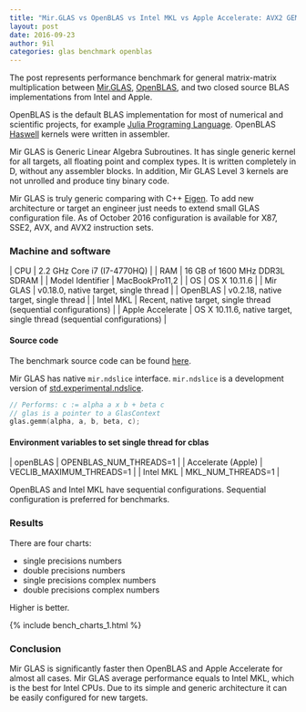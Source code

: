 ```yaml
---
title: "Mir.GLAS vs OpenBLAS vs Intel MKL vs Apple Accelerate: AVX2 GEMM"
layout: post
date: 2016-09-23
author: 9il
categories: glas benchmark openblas
---
```


The post represents performance benchmark for general matrix-matrix multiplication
between [Mir.GLAS](https://github.com/libmir/mir), [OpenBLAS](https://github.com/xianyi/OpenBLAS),
and two closed source BLAS implementations from Intel and Apple.

OpenBLAS is the default BLAS implementation for most of numerical and scientific projects, for example [Julia Programing Language](http://julialang.org/).
OpenBLAS [Haswell](https://en.wikipedia.org/wiki/Haswell) kernels were written in assembler.

Mir GLAS is Generic Linear Algebra Subroutines. It has single generic kernel for all targets, all floating point and complex types.
It is written completely in D, without any assembler blocks.
In addition, Mir GLAS Level 3 kernels are not unrolled and produce tiny binary code.

Mir GLAS is truly generic comparing with C++ [Eigen](http://eigen.tuxfamily.org/).
To add new architecture or target an engineer just needs to extend small GLAS configuration file.
As of October 2016 configuration is available for X87, SSE2, AVX, and AVX2 instruction sets.

### Machine and software

| CPU | 2.2 GHz Core i7 (I7-4770HQ) |
| RAM | 16 GB of 1600 MHz DDR3L SDRAM |
| Model Identifier | MacBookPro11,2 |
| OS | OS X 10.11.6 |
| Mir GLAS | v0.18.0, native target, single thread |
| OpenBLAS | v0.2.18, native target, single thread |
| Intel MKL | Recent, native target, single thread (sequential configurations) |
| Apple Accelerate | OS X 10.11.6, native target, single thread (sequential configurations) |

#### Source code
The benchmark source code can be found [here](https://github.com/libmir/mir/blob/master/benchmarks/glas/gemm_report.d).

Mir GLAS has native `mir.ndslice` interface. `mir.ndslice` is a development version of 
[std.experimental.ndslice](http://dlang.org/phobos/std_experimental_ndslice.html).


```d
// Performs: c := alpha a x b + beta c
// glas is a pointer to a GlasContext
glas.gemm(alpha, a, b, beta, c);
```

#### Environment variables to set single thread for cblas

| openBLAS | OPENBLAS_NUM_THREADS=1 |
| Accelerate (Apple) | VECLIB_MAXIMUM_THREADS=1 |
| Intel MKL | MKL_NUM_THREADS=1 |

OpenBLAS and Intel MKL have sequential configurations. Sequential configuration is preferred for benchmarks.

### Results

There are four charts:
 - single precisions numbers
 - double precisions numbers
 - single precisions complex numbers
 - double precisions complex numbers

Higher is better.

{% include bench_charts_1.html %}

### Conclusion

Mir GLAS is significantly faster then OpenBLAS and Apple Accelerate for almost all cases.
Mir GLAS average performance equals to Intel MKL, which is the best for Intel CPUs.
Due to its simple and generic architecture it can be easily configured for new targets.
